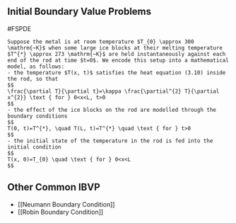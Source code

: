 ## Initial Boundary Value Problems
#FSPDE 

```ad-example
Suppose the metal is at room temperature $T_{0} \approx 300 \mathrm{~K}$ when some large ice blocks at their melting temperature $T^{*} \approx 273 \mathrm{~K}$ are held instantaneously against each end of the rod at time $t=0$. We encode this setup into a mathematical model, as follows:
- the temperature $T(x, t)$ satisfies the heat equation (3.10) inside the rod, so that
$$
\frac{\partial T}{\partial t}=\kappa \frac{\partial^{2} T}{\partial x^{2}} \text { for } 0<x<L, t>0
$$
- the effect of the ice blocks on the rod are modelled through the boundary conditions
$$
T(0, t)=T^{*}, \quad T(L, t)=T^{*} \quad \text { for } t>0
$$
- the initial state of the temperature in the rod is fed into the initial condition
$$
T(x, 0)=T_{0} \quad \text { for } 0<x<L
$$
```

## Other Common IBVP
- [[Neumann Boundary Condition]]
- [[Robin Boundary Condition]]